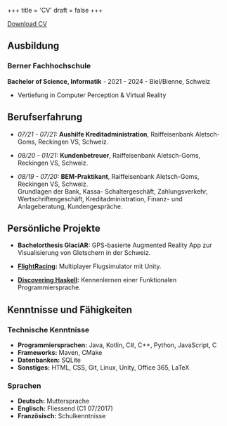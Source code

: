 +++
title = 'CV'
draft = false
+++

[Download CV](../cv-aaron-grand.pdf)

## Ausbildung

### Berner Fachhochschule

**Bachelor of Science, Informatik** - 2021 - 2024 - Biel/Bienne, Schweiz
- Vertiefung in Computer Perception & Virtual Reality


## Berufserfahrung  

- *07/21 - 07/21:*
  **Aushilfe Kreditadministration**, Raiffeisenbank Aletsch-Goms, Reckingen VS, Schweiz.

- *08/20 - 01/21:*
  **Kundenbetreuer**, Raiffeisenbank Aletsch-Goms, Reckingen VS, Schweiz.

- *08/19 - 07/20:*
  **BEM-Praktikant**, Raiffeisenbank Aletsch-Goms, Reckingen VS, Schweiz.  
  Grundlagen der Bank, Kassa- Schaltergeschäft, Zahlungsverkehr, Wertschriftengeschäft, Kreditadministration, Finanz- und Anlageberatung, Kundengespräche.

## Persönliche Projekte

- **Bachelorthesis GlaciAR:** GPS-basierte Augmented Reality App zur Visualisierung von Gletschern in der Schweiz.

- **[FlightRacing](https://github.com/AaronGrand/FlightRacing):** Multiplayer Flugsimulator mit Unity.
- **[Discovering Haskell](../discovering-haskell-project-1-report.pdf):** Kennenlernen einer Funktionalen Programmiersprache.


## Kenntnisse und Fähigkeiten

### Technische Kenntnisse

- **Programmiersprachen:** Java, Kotlin, C#, C++, Python, JavaScript, C
- **Frameworks:** Maven, CMake
- **Datenbanken:** SQLite
- **Sonstiges:** HTML, CSS, Git, Linux, Unity, Office 365, LaTeX

### Sprachen

- **Deutsch:** Muttersprache
- **Englisch:** Fliessend (C1 07/2017)
- **Französisch:** Schulkenntnisse

